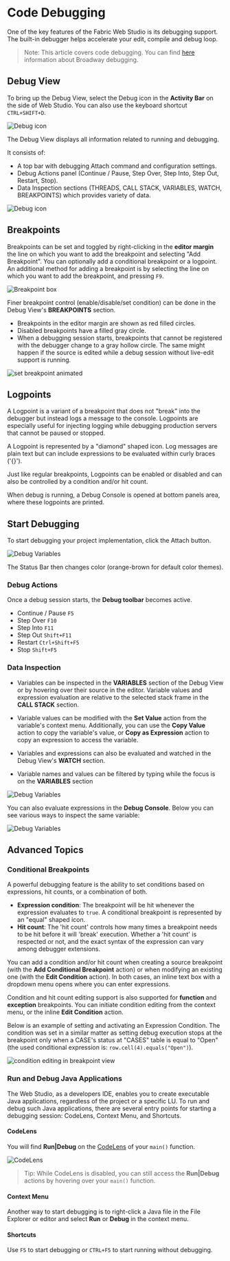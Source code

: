 <web>

# Code Debugging

One of the key features of the Fabric Web Studio is its debugging support. The built-in debugger helps accelerate your edit, compile and debug loop.

> Note: This article covers code debugging. You can find [here](/articles/19_Broadway/25_broadway_flow_window_run_and_debug_flow.md) information about Broadway debugging.



## Debug View

To bring up the Debug View, select the Debug icon in the **Activity Bar** on the side of Web Studio. You can also use the keyboard shortcut `CTRL+SHIFT+D`.

![Debug icon](images/web/24_1_debug_sidebar_view.png)

The Debug View displays all information related to running and debugging. 

It consists of:

* A top bar with debugging Attach command and configuration settings.
* Debug Actions panel (Continue / Pause, Step Over, Step Into, Step Out, Restart, Stop).
* Data Inspection sections (THREADS, CALL STACK, VARIABLES, WATCH, BREAKPOINTS) which provides variety of data. 



![Debug icon](images/web/24_2_debug_view_dark.png)



## Breakpoints

Breakpoints can be set and toggled by right-clicking in the **editor margin** the line on which you want to add the breakpoint and selecting "Add Breakpoint". You can optionally add a conditional breakpoint or a logpoint. An additional method for adding a breakpoint is by selecting the line on which you want to add the breakpoint, and pressing `F9`. 
  
![Breakpoint box](images/web/breakpoint_box.png)  
  
Finer breakpoint control (enable/disable/set condition) can be done in the Debug View's **BREAKPOINTS** section.
  
* Breakpoints in the editor margin are shown as red filled circles.
* Disabled breakpoints have a filled gray circle.
* When a debugging session starts, breakpoints that cannot be registered with the debugger change to a gray hollow circle. The same might happen if the source is edited while a debug session without live-edit support is running.



![set breakpoint animated](images/web/24_3_set_breakpoint_2.gif)



## Logpoints

A Logpoint is a variant of a breakpoint that does not "break" into the debugger but instead logs a message to the console. Logpoints are especially useful for injecting logging while debugging production servers that cannot be paused or stopped.

A Logpoint is represented by a "diamond" shaped icon. Log messages are plain text but can include expressions to be evaluated within curly braces ('{}').

Just like regular breakpoints, Logpoints can be enabled or disabled and can also be controlled by a condition and/or hit count.

When debug is running, a Debug Console is opened at bottom panels area, where these logpoints are printed.



## Start Debugging

To start debugging your project implementation, click the Attach button.

![Debug Variables](images/web/24_7_attach_act.png)

The Status Bar then changes color (orange-brown for default color themes).

### Debug Actions

Once a debug session starts, the **Debug toolbar** becomes active.

- Continue / Pause `F5`
- Step Over `F10`
- Step Into `F11`
- Step Out `Shift+F11`
- Restart `Ctrl+Shift+F5`
- Stop `Shift+F5`

### Data Inspection

- Variables can be inspected in the **VARIABLES** section of the Debug View or by hovering over their source in the editor. Variable values and expression evaluation are relative to the selected stack frame in the **CALL STACK** section.

- Variable values can be modified with the **Set Value** action from the variable's context menu. Additionally, you can use the **Copy Value** action to copy the variable's value, or **Copy as Expression** action to copy an expression to access the variable.

- Variables and expressions can also be evaluated and watched in the Debug View's **WATCH** section. 

- Variable names and values can be filtered by typing while the focus is on the **VARIABLES** section




![Debug Variables](images/web/24_4_data_inspection.png)



You can also evaluate expressions in the **Debug Console**. Below you can see various ways to inspect the same variable:

![Debug Variables](images/web/24_8_eval.jpg)



## Advanced Topics

### Conditional Breakpoints

A powerful debugging feature is the ability to set conditions based on expressions, hit counts, or a combination of both.

- **Expression condition**: The breakpoint will be hit whenever the expression evaluates to `true`. A conditional breakpoint is represented by an "equal" shaped icon. 
- **Hit count**: The 'hit count' controls how many times a breakpoint needs to be hit before it will 'break' execution. Whether a 'hit count' is respected or not, and the exact syntax of the expression can vary among debugger extensions.

You can add a condition and/or hit count when creating a source breakpoint (with the **Add Conditional Breakpoint** action) or when modifying an existing one (with the **Edit Condition** action). In both cases, an inline text box with a dropdown menu opens where you can enter expressions.

Condition and hit count editing support is also supported for **function** and **exception** breakpoints.
You can initiate condition editing from the context menu, or the inline **Edit Condition** action.

Below is an example of setting and activating an Expression Condition. The condition was set in a similar matter as setting debug execution stops at the breakpoint only when a CASE's status at "CASES" table is equal to "Open" (the used conditional expression is: `row.cell(4).equals("Open")`).

![condition editing in breakpoint view](images/web/24_5_conditional_breakpoint1.gif)



### Run and Debug Java Applications

The Web Studio, as a developers IDE, enables you to create executable Java applications, regardless of the project or a specific LU. To run and debug such Java applications, there are several entry points for starting a debugging session: CodeLens, Context Menu, and Shortcuts.

#### CodeLens

You will find **Run|Debug** on the [CodeLens](/blogs/2017/02/12/code-lens-roundup.md) of your `main()` function.

![CodeLens](images/web/24_6_codelnes.png)

> Tip: While CodeLens is disabled, you can still access the **Run|Debug** actions by hovering over your `main()` function.

#### Context Menu

Another way to start debugging is to right-click a Java file in the File Explorer or editor and select **Run** or **Debug** in the context menu.

#### Shortcuts

Use `F5` to start debugging or `CTRL+F5` to start running without debugging.

</web>


